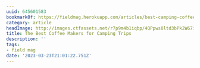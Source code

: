 ```yaml
---
uuid: 645601583
bookmarkOf: https://fieldmag.herokuapp.com/articles/best-camping-coffee-maker-guide
category: article
headImage: http://images.ctfassets.net/r7p9m4b1iqbp/4QPpws0ltd3bPk2W67i5gG/43af15b5e46450e4f1c72654e4b2ddc5/coffee-pots-miir-pourigami-lifestyle.jpg?w=1000
title: The Best Coffee Makers for Camping Trips
description: ''
tags:
- field mag
date: '2023-03-23T21:01:22.751Z'
---
```



